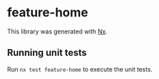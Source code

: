 # feature-home

This library was generated with [Nx](https://nx.dev).

## Running unit tests

Run `nx test feature-home` to execute the unit tests.
